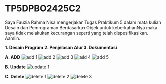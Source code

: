 # TP5DPBO2425C2
Saya Fauzia Rahma Nisa mengerjakan Tugas Praktikum 5 dalam mata kuliah Desain dan Pemrograman Berdasarkan Objek untuk keberkahanNya maka saya tidak melakukan kecurangan seperti yang telah dispesifikasikan. Aamiin.

**1. Desain Program**
**2. Penjelasan Alur**
**3. Dokumentasi**
   
   **A. ADD**
   ![add 1](Dokumentasi/add1.png)
   ![add 2](Dokumentasi/add2.png)
   ![add 3](Dokumentasi/add3.png)
   ![add 4](Dokumentasi/add4.png)
   ![add 5](Dokumentasi/add5.png)

   
   **B. Update**
   ![update 1](Dokumentasi/update1.png)

   
   **C. Delete**
   ![delete 1](Dokumentasi/delete1.png)
   ![delete 2](Dokumentasi/delete2.png)
   ![delete 3](Dokumentasi/delete3.png)
